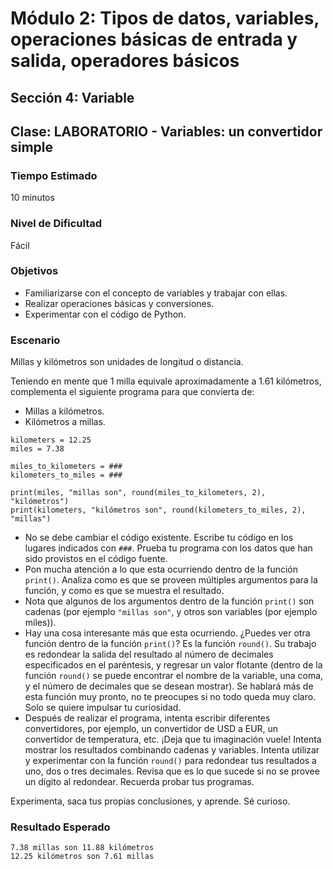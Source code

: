 # Módulo 2: Tipos de datos, variables, operaciones básicas de entrada y salida, operadores básicos 
## Sección 4: Variable 
## Clase: LABORATORIO - Variables: un convertidor simple

### Tiempo Estimado

10 minutos

### Nivel de Dificultad

Fácil

### Objetivos
 
* Familiarizarse con el concepto de variables y trabajar con ellas.
* Realizar operaciones básicas y conversiones.
* Experimentar con el código de Python.

### Escenario

Millas y kilómetros son unidades de longitud o distancia.

Teniendo en mente que 1 milla equivale aproximadamente a 1.61 kilómetros, complementa el siguiente  programa  para que convierta de:

* Millas a kilómetros.
* Kilómetros a millas.

```
kilometers = 12.25
miles = 7.38

miles_to_kilometers = ###
kilometers_to_miles = ###

print(miles, "millas son", round(miles_to_kilometers, 2), "kilómetros")
print(kilometers, "kilómetros son", round(kilometers_to_miles, 2), "millas")
```

* No se debe cambiar el código existente. Escribe tu código en los lugares indicados con `###`. Prueba tu programa con los datos que han sido provistos en el código fuente.
* Pon mucha atención a lo que esta ocurriendo dentro de la función `print()`. Analiza como es que se proveen múltiples argumentos para la función, y como es que se muestra el resultado.
* Nota que algunos de los argumentos dentro de la función `print()` son cadenas (por ejemplo `"millas son"`, y otros son variables (por ejemplo miles)).
* Hay una cosa interesante más que esta ocurriendo. ¿Puedes ver otra función dentro de la función `print()`? Es la función `round()`. Su trabajo es redondear la salida del resultado al número de decimales especificados en el paréntesis, y regresar un valor flotante (dentro de la función `round()` se puede encontrar el nombre de la variable, una coma, y el número de decimales que se desean mostrar). Se hablará más de esta función muy pronto, no te preocupes si no todo queda muy claro. Solo se quiere impulsar tu curiosidad.
* Después de realizar el programa, intenta escribir diferentes convertidores, por ejemplo, un convertidor de USD a EUR, un convertidor de temperatura, etc. ¡Deja que tu imaginación vuele! Intenta mostrar los resultados combinando cadenas y variables. Intenta utilizar y experimentar con la función `round()` para redondear tus resultados a uno, dos o tres decimales. Revisa que es lo que sucede si no se provee un dígito al redondear. Recuerda probar tus programas.

Experimenta, saca tus propias conclusiones, y aprende. Sé curioso.

### Resultado Esperado

```
7.38 millas son 11.88 kilómetros
12.25 kilómetros son 7.61 millas
```
